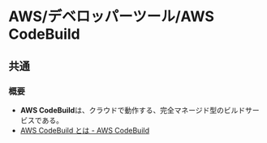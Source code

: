 # AWS/デベロッパーツール/AWS CodeBuild

## 共通

### 概要

- **AWS CodeBuild**は、クラウドで動作する、完全マネージド型のビルドサービスである。
- [AWS CodeBuild とは - AWS CodeBuild](https://docs.aws.amazon.com/ja_jp/codebuild/latest/userguide/welcome.html)
